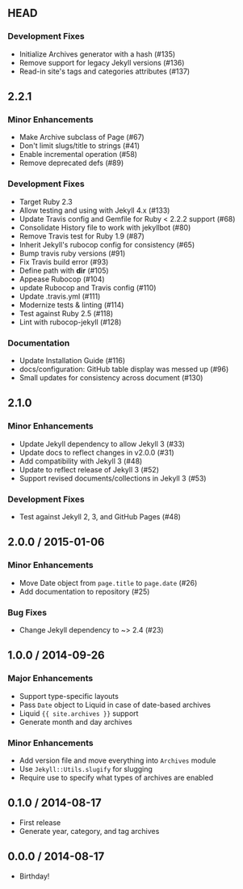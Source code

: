 ## HEAD

### Development Fixes

  * Initialize Archives generator with a hash (#135)
  * Remove support for legacy Jekyll versions (#136)
  * Read-in site&#39;s tags and categories attributes (#137)

## 2.2.1

### Minor Enhancements

  * Make Archive subclass of Page (#67)
  * Don't limit slugs/title to strings (#41)
  * Enable incremental operation (#58)
  * Remove deprecated defs (#89)

### Development Fixes

  * Target Ruby 2.3
  * Allow testing and using with Jekyll 4.x (#133)
  * Update Travis config and Gemfile for Ruby < 2.2.2 support (#68)
  * Consolidate History file to work with jekyllbot (#80)
  * Remove Travis test for Ruby 1.9 (#87)
  * Inherit Jekyll's rubocop config for consistency (#65)
  * Bump travis ruby versions (#91)
  * Fix Travis build error (#93)
  * Define path with __dir__ (#105)
  * Appease Rubocop (#104)
  * update Rubocop and Travis config (#110)
  * Update .travis.yml (#111)
  * Modernize tests &amp; linting (#114)
  * Test against Ruby 2.5 (#118)
  * Lint with rubocop-jekyll (#128)

### Documentation

  * Update Installation Guide (#116)
  * docs/configuration: GitHub table display was messed up (#96)
  * Small updates for consistency across document (#130)

## 2.1.0

### Minor Enhancements

  * Update Jekyll dependency to allow Jekyll 3 (#33)
  * Update docs to reflect changes in v2.0.0 (#31)
  * Add compatibility with Jekyll 3 (#48)
  * Update to reflect release of Jekyll 3 (#52)
  * Support revised documents/collections in Jekyll 3 (#53)

### Development Fixes

  * Test against Jekyll 2, 3, and GitHub Pages (#48)

## 2.0.0 / 2015-01-06

### Minor Enhancements

  * Move Date object from `page.title` to `page.date` (#26)
  * Add documentation to repository (#25)

### Bug Fixes

  * Change Jekyll dependency to ~> 2.4 (#23)

## 1.0.0 / 2014-09-26

### Major Enhancements

  * Support type-specific layouts
  * Pass `Date` object to Liquid in case of date-based archives
  * Liquid `{{ site.archives }}` support
  * Generate month and day archives

### Minor Enhancements

  * Add version file and move everything into `Archives` module
  * Use `Jekyll::Utils.slugify` for slugging
  * Require use to specify what types of archives are enabled

## 0.1.0 / 2014-08-17

  * First release
  * Generate year, category, and tag archives

## 0.0.0 / 2014-08-17

  * Birthday!
